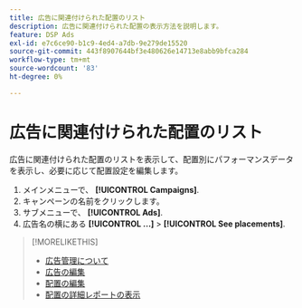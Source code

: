 ```yaml
---
title: 広告に関連付けられた配置のリスト
description: 広告に関連付けられた配置の表示方法を説明します。
feature: DSP Ads
exl-id: e7c6ce90-b1c9-4ed4-a7db-9e279de15520
source-git-commit: 443f8907644bf3e480626e14713e8abb9bfca284
workflow-type: tm+mt
source-wordcount: '83'
ht-degree: 0%

---
```


# 広告に関連付けられた配置のリスト

広告に関連付けられた配置のリストを表示して、配置別にパフォーマンスデータを表示し、必要に応じて配置設定を編集します。

1. メインメニューで、 **[!UICONTROL Campaigns]**.
1. キャンペーンの名前をクリックします。
1. サブメニューで、 **[!UICONTROL Ads]**.
1. 広告名の横にある  **[!UICONTROL ...]** > **[!UICONTROL See placements]**.

>[!MORELIKETHIS]
>
>* [広告管理について](ad-about.md)
>* [広告の編集](ad-edit.md)
>* [配置の編集](/help/dsp/campaign-management/placements/placement-edit.md)
>* [配置の詳細レポートの表示](/help/dsp/campaign-management/placements/placement-view-report.md)

